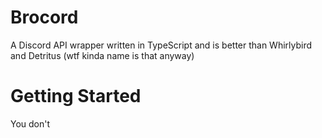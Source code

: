 # Brocord
A Discord API wrapper written in TypeScript and is better than Whirlybird and Detritus (wtf kinda name is that anyway)

# Getting Started
You don't